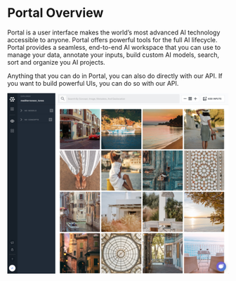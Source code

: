 # Portal Overview

Portal is a user interface makes the world’s most advanced AI technology accessible to anyone. Portal offers powerful tools for the full AI lifecycle. Portal provides a seamless, end-to-end AI workspace that you can use to manage your data, annotate your inputs, build custom AI models, search, sort and organize you AI projects.


Anything that you can do in Portal, you can also do directly with our API. If you want to build powerful UIs, you can do so with our API.


![](/img/portal_med_tones.jpg)
